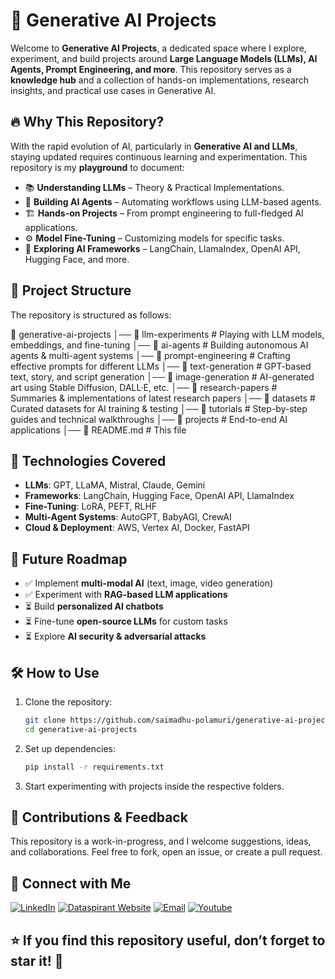 # 🚀 Generative AI Projects

Welcome to **Generative AI Projects**, a dedicated space where I explore, experiment, and build projects around **Large Language Models (LLMs), AI Agents, Prompt Engineering, and more**. This repository serves as a **knowledge hub** and a collection of hands-on implementations, research insights, and practical use cases in Generative AI.

## 🔥 Why This Repository?
With the rapid evolution of AI, particularly in **Generative AI and LLMs**, staying updated requires continuous learning and experimentation. This repository is my **playground** to document:
- 📚 **Understanding LLMs** – Theory & Practical Implementations.
- 🤖 **Building AI Agents** – Automating workflows using LLM-based agents.
- 🏗️ **Hands-on Projects** – From prompt engineering to full-fledged AI applications.
- ⚙️ **Model Fine-Tuning** – Customizing models for specific tasks.
- 📝 **Exploring AI Frameworks** – LangChain, LlamaIndex, OpenAI API, Hugging Face, and more.

## 📂 Project Structure
The repository is structured as follows:

📂 generative-ai-projects │── 📁 llm-experiments # Playing with LLM models, embeddings, and fine-tuning │── 📁 ai-agents # Building autonomous AI agents & multi-agent systems │── 📁 prompt-engineering # Crafting effective prompts for different LLMs │── 📁 text-generation # GPT-based text, story, and script generation │── 📁 image-generation # AI-generated art using Stable Diffusion, DALL·E, etc. │── 📁 research-papers # Summaries & implementations of latest research papers │── 📁 datasets # Curated datasets for AI training & testing │── 📁 tutorials # Step-by-step guides and technical walkthroughs │── 📁 projects # End-to-end AI applications │── 📄 README.md # This file



## 🚀 Technologies Covered
- **LLMs**: GPT, LLaMA, Mistral, Claude, Gemini
- **Frameworks**: LangChain, Hugging Face, OpenAI API, LlamaIndex
- **Fine-Tuning**: LoRA, PEFT, RLHF
- **Multi-Agent Systems**: AutoGPT, BabyAGI, CrewAI
- **Cloud & Deployment**: AWS, Vertex AI, Docker, FastAPI

## 📌 Future Roadmap
- ✅ Implement **multi-modal AI** (text, image, video generation)
- ✅ Experiment with **RAG-based LLM applications**
- ⏳ Build **personalized AI chatbots**
- ⏳ Fine-tune **open-source LLMs** for custom tasks
- ⏳ Explore **AI security & adversarial attacks**

## 🛠 How to Use
1. Clone the repository:
   ```bash
   git clone https://github.com/saimadhu-polamuri/generative-ai-projects.git
   cd generative-ai-projects
2. Set up dependencies:
   ```bash
   pip install -r requirements.txt
3. Start experimenting with projects inside the respective folders.

  ## 📢 Contributions & Feedback
  
This repository is a work-in-progress, and I welcome suggestions, ideas, and collaborations. Feel free to fork, open an issue, or create a pull request.


## 📢 Connect with Me

[![LinkedIn](https://img.shields.io/badge/LinkedIn-0A66C2?style=for-the-badge&logo=linkedin&logoColor=white)](https://www.linkedin.com/in/saimadhu/)
[![Dataspirant Website](https://img.shields.io/badge/Blog-21759B?style=for-the-badge&logo=wordpress&logoColor=white)](https://dataaspirant.com/)
[![Email](https://img.shields.io/badge/Email-D14836?style=for-the-badge&logo=gmail&logoColor=white)](mailto:saimadhu@dataaspirant.com)
[![Youtube](https://img.shields.io/badge/YouTube-FF0000?style=for-the-badge&logo=youtube&logoColor=white)]([https://www.linkedin.com/in/saimadhu/](https://www.youtube.com/@dataaspirant))


## ⭐ If you find this repository useful, don’t forget to star it! 🌟
